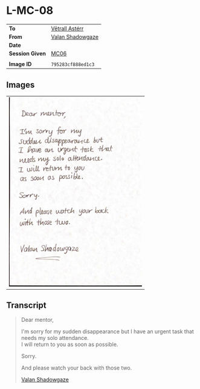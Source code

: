 # L-MC-08

|||
| --- | --- |
| **To** | [Vētrall Astérr](../characters/vetrall-asterr.md) | letter.1
| **From** | [Valan Shadowgaze](../characters/valan-shadowgaze.md) |
| **Date** | |
| **Session Given** | [MC06](../sessions/MC06.md) |
|||
| **Image ID** | `795283cf888ed1c3` |

## Images

||
|:---:|
| <img src="https://raw.githubusercontent.com/jesskelsall/astarus-images/main/letters/795283cf888ed1c3.jpg" height="500" /> |

## Transcript

> Dear mentor,
>
> I'm sorry for my sudden disappearance but I have an urgent task that needs my solo attendance.  
> I will return to you as soon as possible.
>
> Sorry.
>
> And please watch your back with those two.
>
> [Valan Shadowgaze](../characters/valan-shadowgaze.md)
